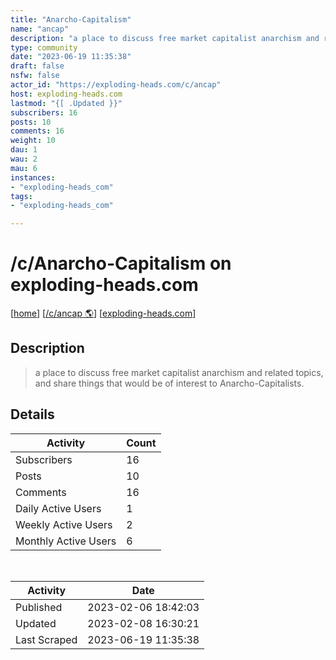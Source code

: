 ```yaml
---
title: "Anarcho-Capitalism" 
name: "ancap"
description: "a place to discuss free market capitalist anarchism and related topics, and share things that would be of interest to Anarcho-Capitalists."
type: community
date: "2023-06-19 11:35:38"
draft: false
nsfw: false
actor_id: "https://exploding-heads.com/c/ancap"
host: exploding-heads.com
lastmod: "{[ .Updated }}"
subscribers: 16
posts: 10
comments: 16
weight: 10
dau: 1
wau: 2
mau: 6
instances:
- "exploding-heads_com"
tags: 
- "exploding-heads_com"

---
```


# /c/Anarcho-Capitalism on exploding-heads.com

[[home](/)]
[[/c/ancap 🌎](https://exploding-heads.com/c/ancap)]
[[exploding-heads.com](/instances/exploding-heads_com)]


## Description 

<blockquote class="description">
a place to discuss free market capitalist anarchism and related topics, and share things that would be of interest to Anarcho-Capitalists.
</blockquote>


## Details

| Activity | Count  |
|----------------------|---|
| Subscribers          | 16 |
| Posts                | 10  |
| Comments             | 16  |
| Daily Active Users   | 1  |
| Weekly Active Users  | 2  |
| Monthly Active Users | 6  |

<br>

| Activity | Date |
|----------------------|---|
| Published            | 2023-02-06 18:42:03 |
| Updated              | 2023-02-08 16:30:21 |
| Last Scraped         | 2023-06-19 11:35:38 |
